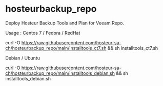 # hosteurbackup_repo
Deploy Hosteur Backup Tools and Plan for Veeam Repo.


Usage : 
Centos 7 / Fedora / RedHat

curl -O https://raw.githubusercontent.com/hosteur-sa-ch/hosteurbackup_repo/main/installtools_ct7.sh && sh installtools_ct7.sh

Debian / Ubuntu

curl -O https://raw.githubusercontent.com/hosteur-sa-ch/hosteurbackup_repo/main/installtools_debian.sh && sh installtools_debian.sh
